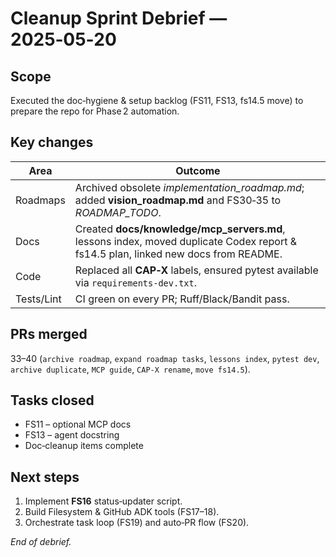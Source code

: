 # Cleanup Sprint Debrief — 2025‑05‑20

## Scope

Executed the doc‑hygiene & setup backlog (FS11, FS13, fs14.5 move) to prepare the repo for Phase 2 automation.

## Key changes

| Area | Outcome |
|------|---------|
| Roadmaps | Archived obsolete *implementation_roadmap.md*; added **vision_roadmap.md** and FS30‑35 to *ROADMAP_TODO*. |
| Docs | Created **docs/knowledge/mcp_servers.md**, lessons index, moved duplicate Codex report & fs14.5 plan, linked new docs from README. |
| Code | Replaced all **CAP‑X** labels, ensured pytest available via `requirements-dev.txt`. |
| Tests/Lint | CI green on every PR; Ruff/Black/Bandit pass. |

## PRs merged

33–40 (`archive roadmap`, `expand roadmap tasks`, `lessons index`, `pytest dev`, `archive duplicate`, `MCP guide`, `CAP‑X rename`, `move fs14.5`).

## Tasks closed

* FS11 – optional MCP docs  
* FS13 – agent docstring  
* Doc‑cleanup items complete

## Next steps

1. Implement **FS16** status‑updater script.  
2. Build Filesystem & GitHub ADK tools (FS17–18).  
3. Orchestrate task loop (FS19) and auto‑PR flow (FS20).

*End of debrief.*
